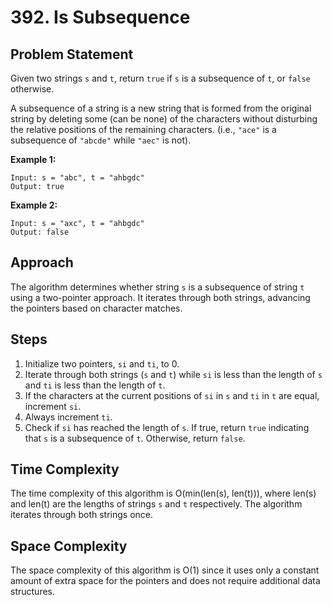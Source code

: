 # 392. Is Subsequence
## Problem Statement 
Given two strings `s` and `t`, return `true` if `s` is a subsequence of `t`, or `false` otherwise.

A subsequence of a string is a new string that is formed from the original string by deleting some (can be none) of the characters without disturbing the relative positions of the remaining characters. (i.e., `"ace"` is a subsequence of `"abcde"` while `"aec"` is not).

**Example 1:**
```plaintext
Input: s = "abc", t = "ahbgdc"
Output: true
```
**Example 2:**
```plaintext
Input: s = "axc", t = "ahbgdc"
Output: false
```
## Approach
The algorithm determines whether string `s` is a subsequence of string `t` using a two-pointer approach. It iterates through both strings, advancing the pointers based on character matches.

## Steps
1. Initialize two pointers, `si` and `ti`, to 0.
2. Iterate through both strings (`s` and `t`) while `si` is less than the length of `s` and `ti` is less than the length of `t`.
3. If the characters at the current positions of `si` in `s` and `ti` in `t` are equal, increment `si`.
4. Always increment `ti`.
5. Check if `si` has reached the length of `s`. If true, return `true` indicating that `s` is a subsequence of `t`. Otherwise, return `false`.

## Time Complexity
The time complexity of this algorithm is O(min(len(s), len(t))), where len(s) and len(t) are the lengths of strings `s` and `t` respectively. The algorithm iterates through both strings once.

## Space Complexity
The space complexity of this algorithm is O(1) since it uses only a constant amount of extra space for the pointers and does not require additional data structures.
